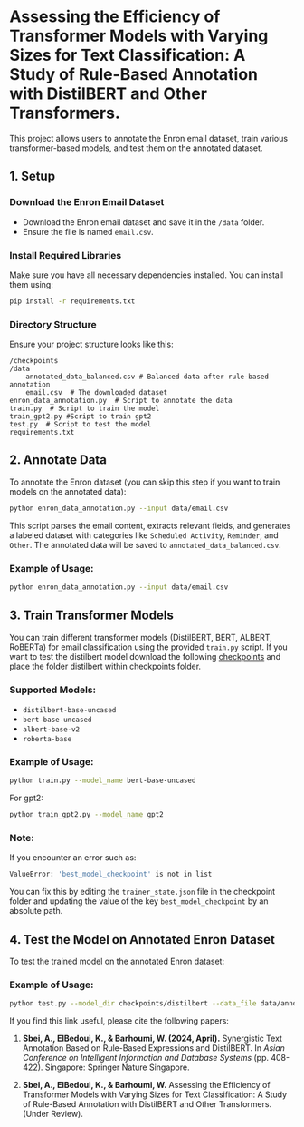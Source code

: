
# Assessing the Efficiency of Transformer Models with Varying Sizes for Text Classification: A Study of Rule-Based Annotation with DistilBERT and Other Transformers.

This project allows users to annotate the Enron email dataset, train various transformer-based models, and test them on the annotated dataset.

## 1. Setup

### Download the Enron Email Dataset
- Download the Enron email dataset and save it in the `/data` folder.
- Ensure the file is named `email.csv`.

### Install Required Libraries
Make sure you have all necessary dependencies installed. You can install them using:

```bash
pip install -r requirements.txt
```

### Directory Structure
Ensure your project structure looks like this:

```
/checkpoints
/data
    annotated_data_balanced.csv # Balanced data after rule-based annotation 
    email.csv  # The downloaded dataset
enron_data_annotation.py  # Script to annotate the data
train.py  # Script to train the model
train_gpt2.py #Script to train gpt2
test.py  # Script to test the model
requirements.txt
```

## 2. Annotate Data

To annotate the Enron dataset (you can skip this step if you want to train models on the annotated data):

```bash
python enron_data_annotation.py --input data/email.csv
```

This script parses the email content, extracts relevant fields, and generates a labeled dataset with categories like `Scheduled Activity`, `Reminder`, and `Other`. The annotated data will be saved to `annotated_data_balanced.csv`.

### Example of Usage:
```bash
python enron_data_annotation.py --input data/email.csv
```

## 3. Train Transformer Models

You can train different transformer models (DistilBERT, BERT, ALBERT, RoBERTa) for email classification using the provided `train.py` script. If you want to test the distilbert model download the following [checkpoints](https://drive.google.com/drive/folders/1RFWAaTGGvFSg3gdvaopzg_RksLqxqkpi?usp=drive_link) and place the folder distilbert within checkpoints folder. 

### Supported Models:
- `distilbert-base-uncased`
- `bert-base-uncased`
- `albert-base-v2`
- `roberta-base`

### Example of Usage:
```bash
python train.py --model_name bert-base-uncased
```
For gpt2:
```bash
python train_gpt2.py --model_name gpt2
```

### Note:
If you encounter an error such as:
```bash
ValueError: 'best_model_checkpoint' is not in list
```
You can fix this by editing the `trainer_state.json` file in the checkpoint folder and updating the value of the key `best_model_checkpoint` by an absolute path.

## 4. Test the Model on Annotated Enron Dataset

To test the trained model on the annotated Enron dataset:

### Example of Usage:
```bash
python test.py --model_dir checkpoints/distilbert --data_file data/annotated_data_balanced.csv
```
If you find this link useful, please cite the following papers:

1. **Sbei, A., ElBedoui, K., & Barhoumi, W. (2024, April).** Synergistic Text Annotation Based on Rule-Based Expressions and DistilBERT. In *Asian Conference on Intelligent Information and Database Systems* (pp. 408-422). Singapore: Springer Nature Singapore.

2. **Sbei, A., ElBedoui, K., & Barhoumi, W.** Assessing the Efficiency of Transformer Models with Varying Sizes for Text Classification: A Study of Rule-Based Annotation with DistilBERT and Other Transformers. (Under Review).
